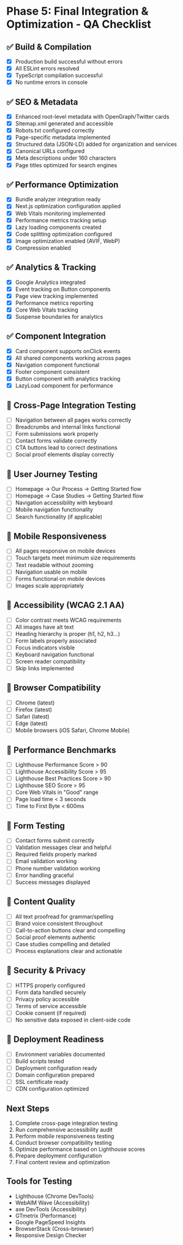 # Phase 5: Final Integration & Optimization - QA Checklist

## ✅ Build & Compilation
- [x] Production build successful without errors
- [x] All ESLint errors resolved
- [x] TypeScript compilation successful
- [x] No runtime errors in console

## ✅ SEO & Metadata
- [x] Enhanced root-level metadata with OpenGraph/Twitter cards
- [x] Sitemap.xml generated and accessible
- [x] Robots.txt configured correctly
- [x] Page-specific metadata implemented
- [x] Structured data (JSON-LD) added for organization and services
- [x] Canonical URLs configured
- [x] Meta descriptions under 160 characters
- [x] Page titles optimized for search engines

## ✅ Performance Optimization
- [x] Bundle analyzer integration ready
- [x] Next.js optimization configuration applied
- [x] Web Vitals monitoring implemented
- [x] Performance metrics tracking setup
- [x] Lazy loading components created
- [x] Code splitting optimization configured
- [x] Image optimization enabled (AVIF, WebP)
- [x] Compression enabled

## ✅ Analytics & Tracking
- [x] Google Analytics integrated
- [x] Event tracking on Button components
- [x] Page view tracking implemented
- [x] Performance metrics reporting
- [x] Core Web Vitals tracking
- [x] Suspense boundaries for analytics

## ✅ Component Integration
- [x] Card component supports onClick events
- [x] All shared components working across pages
- [x] Navigation component functional
- [x] Footer component consistent
- [x] Button component with analytics tracking
- [x] LazyLoad component for performance

## 🔄 Cross-Page Integration Testing
- [ ] Navigation between all pages works correctly
- [ ] Breadcrumbs and internal links functional
- [ ] Form submissions work properly
- [ ] Contact forms validate correctly
- [ ] CTA buttons lead to correct destinations
- [ ] Social proof elements display correctly

## 🔄 User Journey Testing
- [ ] Homepage → Our Process → Getting Started flow
- [ ] Homepage → Case Studies → Getting Started flow
- [ ] Navigation accessibility with keyboard
- [ ] Mobile navigation functionality
- [ ] Search functionality (if applicable)

## 🔄 Mobile Responsiveness
- [ ] All pages responsive on mobile devices
- [ ] Touch targets meet minimum size requirements
- [ ] Text readable without zooming
- [ ] Navigation usable on mobile
- [ ] Forms functional on mobile devices
- [ ] Images scale appropriately

## 🔄 Accessibility (WCAG 2.1 AA)
- [ ] Color contrast meets WCAG requirements
- [ ] All images have alt text
- [ ] Heading hierarchy is proper (h1, h2, h3...)
- [ ] Form labels properly associated
- [ ] Focus indicators visible
- [ ] Keyboard navigation functional
- [ ] Screen reader compatibility
- [ ] Skip links implemented

## 🔄 Browser Compatibility
- [ ] Chrome (latest)
- [ ] Firefox (latest)
- [ ] Safari (latest)
- [ ] Edge (latest)
- [ ] Mobile browsers (iOS Safari, Chrome Mobile)

## 🔄 Performance Benchmarks
- [ ] Lighthouse Performance Score > 90
- [ ] Lighthouse Accessibility Score > 95
- [ ] Lighthouse Best Practices Score > 90
- [ ] Lighthouse SEO Score > 95
- [ ] Core Web Vitals in "Good" range
- [ ] Page load time < 3 seconds
- [ ] Time to First Byte < 600ms

## 🔄 Form Testing
- [ ] Contact forms submit correctly
- [ ] Validation messages clear and helpful
- [ ] Required fields properly marked
- [ ] Email validation working
- [ ] Phone number validation working
- [ ] Error handling graceful
- [ ] Success messages displayed

## 🔄 Content Quality
- [ ] All text proofread for grammar/spelling
- [ ] Brand voice consistent throughout
- [ ] Call-to-action buttons clear and compelling
- [ ] Social proof elements authentic
- [ ] Case studies compelling and detailed
- [ ] Process explanations clear and actionable

## 🔄 Security & Privacy
- [ ] HTTPS properly configured
- [ ] Form data handled securely
- [ ] Privacy policy accessible
- [ ] Terms of service accessible
- [ ] Cookie consent (if required)
- [ ] No sensitive data exposed in client-side code

## 🔄 Deployment Readiness
- [ ] Environment variables documented
- [ ] Build scripts tested
- [ ] Deployment configuration ready
- [ ] Domain configuration prepared
- [ ] SSL certificate ready
- [ ] CDN configuration optimized

## Next Steps
1. Complete cross-page integration testing
2. Run comprehensive accessibility audit
3. Perform mobile responsiveness testing
4. Conduct browser compatibility testing
5. Optimize performance based on Lighthouse scores
6. Prepare deployment configuration
7. Final content review and optimization

## Tools for Testing
- Lighthouse (Chrome DevTools)
- WebAIM Wave (Accessibility)
- axe DevTools (Accessibility)
- GTmetrix (Performance)
- Google PageSpeed Insights
- BrowserStack (Cross-browser)
- Responsive Design Checker
